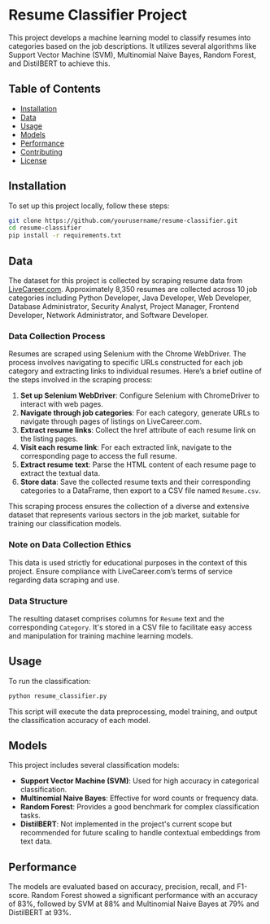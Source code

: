 # Resume Classifier Project

This project develops a machine learning model to classify resumes into categories based on the job descriptions. It utilizes several algorithms like Support Vector Machine (SVM), Multinomial Naive Bayes, Random Forest, and DistilBERT to achieve this.

## Table of Contents
- [Installation](#installation)
- [Data](#data)
- [Usage](#usage)
- [Models](#models)
- [Performance](#performance)
- [Contributing](#contributing)
- [License](#license)

## Installation

To set up this project locally, follow these steps:

```bash
git clone https://github.com/yourusername/resume-classifier.git
cd resume-classifier
pip install -r requirements.txt
```

## Data

The dataset for this project is collected by scraping resume data from [LiveCareer.com](https://www.livecareer.com). Approximately 8,350 resumes are collected across 10 job categories including Python Developer, Java Developer, Web Developer, Database Administrator, Security Analyst, Project Manager, Frontend Developer, Network Administrator, and Software Developer.

### Data Collection Process

Resumes are scraped using Selenium with the Chrome WebDriver. The process involves navigating to specific URLs constructed for each job category and extracting links to individual resumes. Here’s a brief outline of the steps involved in the scraping process:

1. **Set up Selenium WebDriver**: Configure Selenium with ChromeDriver to interact with web pages.
2. **Navigate through job categories**: For each category, generate URLs to navigate through pages of listings on LiveCareer.com.
3. **Extract resume links**: Collect the href attribute of each resume link on the listing pages.
4. **Visit each resume link**: For each extracted link, navigate to the corresponding page to access the full resume.
5. **Extract resume text**: Parse the HTML content of each resume page to extract the textual data.
6. **Store data**: Save the collected resume texts and their corresponding categories to a DataFrame, then export to a CSV file named `Resume.csv`.

This scraping process ensures the collection of a diverse and extensive dataset that represents various sectors in the job market, suitable for training our classification models.

### Note on Data Collection Ethics
This data is used strictly for educational purposes in the context of this project. Ensure compliance with LiveCareer.com’s terms of service regarding data scraping and use.

### Data Structure
The resulting dataset comprises columns for `Resume` text and the corresponding `Category`. It's stored in a CSV file to facilitate easy access and manipulation for training machine learning models.


## Usage

To run the classification:

```python
python resume_classifier.py
```

This script will execute the data preprocessing, model training, and output the classification accuracy of each model.

## Models

This project includes several classification models:
- **Support Vector Machine (SVM)**: Used for high accuracy in categorical classification.
- **Multinomial Naive Bayes**: Effective for word counts or frequency data.
- **Random Forest**: Provides a good benchmark for complex classification tasks.
- **DistilBERT**: Not implemented in the project's current scope but recommended for future scaling to handle contextual embeddings from text data.

## Performance

The models are evaluated based on accuracy, precision, recall, and F1-score. Random Forest showed a significant performance with an accuracy of 83%, followed by SVM at 88% and Multinomial Naive Bayes at 79% and DistilBERT at 93%.

